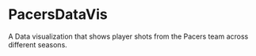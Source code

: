 # PacersDataVis
A Data visualization that shows player shots from the Pacers team across different seasons. 
